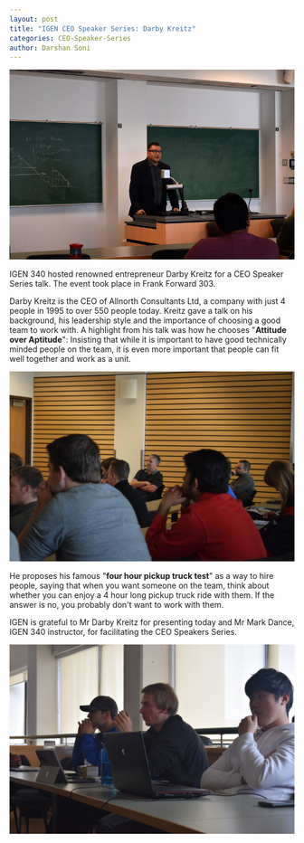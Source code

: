 ```yaml
---
layout: post
title: "IGEN CEO Speaker Series: Darby Kreitz"
categories: CEO-Speaker-Series 
author: Darshan Soni
---
```



<img class="img-responsive" src="/images/DarbyKreitz1.JPG" alt="Darby Kreitz addressing IGEN students">


IGEN 340 hosted renowned entrepreneur Darby Kreitz for a CEO Speaker Series talk.
The event took place in Frank Forward 303. 


Darby Kreitz is the CEO of Allnorth Consultants Ltd, a company with just 4 people in 1995 to over 550 people today. Kreitz gave a talk on his background, his leadership style and the importance of choosing a good team to work with. A highlight from his talk was how he chooses "**Attitude over Aptitude**": Insisting that while it is important to have good technically minded people on the team, it is even more important that people can fit well together and work as a unit. 

<img class="img-responsive" src="/images/DarbyKreitz2.JPG" alt="Darby Kreitz addressing IGEN students">

He proposes his famous "**four hour pickup truck test**" as a way to hire people, saying that when you want someone on the team, think about whether you can enjoy a 4 hour long pickup truck ride with them. If the answer is no, you probably don't want to work with them.

IGEN is grateful to Mr Darby Kreitz for presenting today and Mr Mark Dance, IGEN 340 instructor, for facilitating the CEO Speakers Series.

<img class="img-responsive" src="/images/DarbyKreitz3.JPG" alt="Darby Kreitz addressing IGEN students"> 

